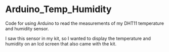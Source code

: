 # Arduino_Temp_Humidity
Code for using Arduino to read the measurements of my DHT11 temperature and humidity sensor.

I saw this sensor in my kit, so I wanted to display the temperature and humidity on an lcd screen that also came with the kit.
